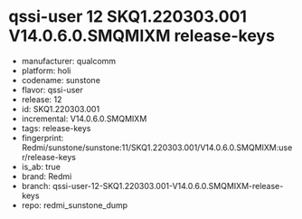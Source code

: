 # qssi-user 12 SKQ1.220303.001 V14.0.6.0.SMQMIXM release-keys
- manufacturer: qualcomm
- platform: holi
- codename: sunstone
- flavor: qssi-user
- release: 12
- id: SKQ1.220303.001
- incremental: V14.0.6.0.SMQMIXM
- tags: release-keys
- fingerprint: Redmi/sunstone/sunstone:11/SKQ1.220303.001/V14.0.6.0.SMQMIXM:user/release-keys
- is_ab: true
- brand: Redmi
- branch: qssi-user-12-SKQ1.220303.001-V14.0.6.0.SMQMIXM-release-keys
- repo: redmi_sunstone_dump
